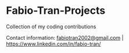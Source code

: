 # Fabio-Tran-Projects
Collection of my coding contributions 

Contact information:
fabiotran2002@gmail.com | https://www.linkedin.com/in/fabio-tran/
